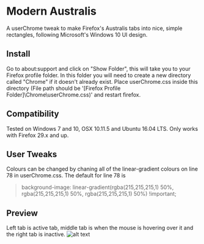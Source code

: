 # Modern Australis
A userChrome tweak to make Firefox's Australis tabs into nice, simple rectangles, following Microsoft's Windows 10 UI design.

## Install

Go to about:support and click on "Show Folder", this will take you to your Firefox profile folder. In this folder you will need to create a new directory called "Chrome" if it doesn't already exist. Place userChrome.css inside this directory (File path should be '[Firefox Profile Folder]\Chrome\userChrome.css)' and restart firefox.

## Compatibility

Tested on Windows 7 and 10, OSX 10.11.5 and Ubuntu 16.04 LTS.
Only works with Firefox 29.x and up.

## User Tweaks

Colours can be changed by chaning all of the linear-gradient colours on line 78 in userChrome.css. The default for line 78 is
> background-image: linear-gradient(rgba(215,215,215,1) 50%, rgba(215,215,215,1) 50%, rgba(215,215,215,1) 50%) !important;

## Preview

Left tab is active tab, middle tab is when the mouse is hovering over it and the right tab is inactive.
![alt text](http://i.imgur.com/usJU0Ew.png)

